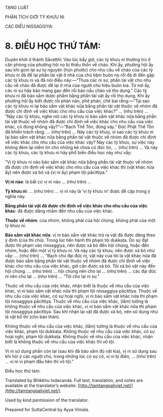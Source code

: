  

TẠNG LUẬT

PHÂN TÍCH GIỚI TỲ KHƯU NI

CÁC ĐIỀU NISSAGGIYA:

# 8\. ĐIỀU HỌC THỨ TÁM:

Duyên khởi ở thành Sāvatthī: Vào lúc bấy giờ, các tỳ khưu ni thường trú ở căn phòng của phường hội nọ bị thiếu thốn về cháo. Khi ấy, phường hội ấy sau khi gom lại sự tự nguyện (hùn phước) cho nhu cầu về cháo của các tỳ khưu ni đã để lại phần tài vật ở nhà của chủ tiệm buôn nọ rồi đã đi đến gặp các tỳ khưu ni và đã nói điều này:—“Thưa các ni sư, phần tài vật cho nhu cầu về cháo đã được để lại ở nhà của người chủ hiệu buôn kia. Từ nơi ấy, các ni sư hãy bảo mang gạo đến rồi bảo nấu cháo và thọ dụng.” Các tỳ khưu ni đã bảo sắm dược phẩm bằng phần tài vật ấy rồi thọ dụng. Khi ấy phường hội ấy biết được rồi phàn nàn, phê phán, chê bai rằng:—“Tại sao các tỳ khưu ni lại bảo sắm vật khác nữa bằng phần tài vật thuộc về nhóm đã được chỉ định về việc khác cho nhu cầu của việc khác?” … (như trên) … “Này các tỳ khưu, nghe nói các tỳ khưu ni bảo sắm vật khác nữa bằng phần tài vật thuộc về nhóm đã được chỉ định về việc khác cho nhu cầu của việc khác, có đúng không vậy?”—“Bạch Thế Tôn, đúng vậy.” Đức Phật Thế Tôn đã khiển trách rằng: … (như trên) … Này các tỳ khưu, vì sao các tỳ khưu ni lại bảo sắm vật khác nữa bằng phần tài vật thuộc về nhóm đã được chỉ định về việc khác cho nhu cầu của việc khác vậy? Này các tỳ khưu, sự việc này không đem lại niềm tin cho những kẻ chưa có đức tin, … (như trên) … Và này các tỳ khưu, các tỳ khưu ni hãy phổ biến điều học này như vầy:

“Vị tỳ khưu ni nào bảo sắm vật khác nữa bằng phần tài vật thuộc về nhóm đã được chỉ định về việc khác cho nhu cầu của việc khác thì (vật khác nữa ấy) nên được xả bỏ và (vị ni ấy) phạm tội pācittiya.”

**Vị ni nào**: là bất cứ vị ni nào … (như trên) …

**Tỳ khưu ni**: … (như trên) … vị ni này là ‘vị tỳ khưu ni’ được đề cập trong ý nghĩa này.

**Bằng phần tài vật đã được chỉ định về việc khác cho nhu cầu của việc khác**: đã được dâng nhắm đến nhu cầu của việc khác.

**Thuộc về nhóm**: của nhóm, không phải của hội chúng, không phải của một tỳ khưu ni.

**Bảo sắm vật khác nữa**: vị ni bảo sắm vật khác trừ ra vật đã được dâng theo ý định (của thí chủ). Trong lúc tiến hành thì phạm tội dukkaṭa. Do sự đạt được thì phạm vào nissaggiya, nên được xả bỏ đến hội chúng, hoặc đến nhóm, hoặc đến một vị tỳ khưu ni. Và này các tỳ khưu, nên được xả bỏ như vầy: … (như trên) … “Bạch chư đại đức ni, vật này của tôi là vật khác nữa đã được bảo sắm bằng phần tài vật thuộc về nhóm đã được chỉ định về việc khác cho nhu cầu của việc khác, giờ cần được xả bỏ. Tôi xả bỏ vật này đến hội chúng. … (như trên) … hội chúng nên cho lại … (như trên) … các đại đức ni nên cho lại … (như trên) … “Tôi cho lại ni sư.”

Thuộc về nhu cầu của việc khác, nhận biết là thuộc về nhu cầu của việc khác, vị ni bảo sắm vật khác nữa thì phạm tội nissaggiya pācittiya. Thuộc về nhu cầu của việc khác, có sự hoài nghi, vị ni bảo sắm vật khác nữa thì phạm tội nissaggiya pācittiya. Thuộc về nhu cầu của việc khác, (lầm) tưởng là không thuộc về nhu cầu của việc khác, vị ni bảo sắm vật khác nữa thì phạm tội nissaggiya pācittiya. Sau khi nhận lại vật đã được xả bỏ, nên sử dụng như là vật bố thí (cho bản thân).

Không thuộc về nhu cầu của việc khác, (lầm) tưởng là thuộc về nhu cầu của việc khác, phạm tội dukkaṭa. Không thuộc về nhu cầu của việc khác, có sự hoài nghi, phạm tội dukkaṭa. Không thuộc về nhu cầu của việc khác, nhận biết là không thuộc về nhu cầu của việc khác thì vô tội.

Vị ni sử dụng phần còn lại (sau khi đã bảo sắm đủ vật kia), vị ni sử dụng sau khi hỏi ý các người chủ, trong những lúc có sự cố, vị ni bị điên, … (như trên) … vị ni vi phạm đầu tiên thì vô tội.”

Điều học thứ tám.

Translated by Bhikkhu Indacanda. Full text, translation, and notes are available at the translator’s website: [http://tamtangpaliviet.net/](http://tamtangpaliviet.net/).

Used by kind permission of the translator.

Prepared for SuttaCentral by Ayya Vimala.